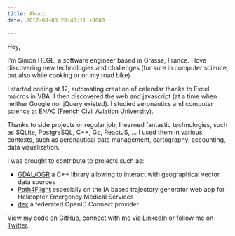 ```yaml
---
title: About
date: 2017-08-03 20:40:11 +0000

---
```

Hey,

I'm Simon HEGE, a software engineer based in Grasse, France. I love  discovering
new technologies and challenges (for sure in computer science, but also while cooking or on my road bike).

I started coding at 12, automating creation of calendar thanks to Excel macros in VBA.
I then discovered the web and javascript (at a time when neither Google nor jQuery existed).
I studied aeronautics and computer science at ENAC (French Civil Aviation University).

Thanks to side projects or regular job, I learned fantastic technologies, such as SQLite, PostgreSQL, C++, Go, ReactJS, ... I used them in various contexts, such as aeronautical data management, cartography, accounting, data visualization.

I was brought to contribute to projects such as:

* [GDAL/OGR](http://www.gdal.org/) a C++ library allowing to interact with geographical vector data sources
* [Path4Flight](http://www.path4flight.com/) especially on the IA based trajectory generator web app for Helicopter Emergency Medical Services
* [dex](https://github.com/coreos/dex/) a federated OpenID Connect provider

View my code on [GitHub](https://github.com/xdbsoft), connect with me via [LinkedIn](https://linkedin.com/in/simonhege) or follow me
on [Twitter](https://twitter.com/xdbsoft).